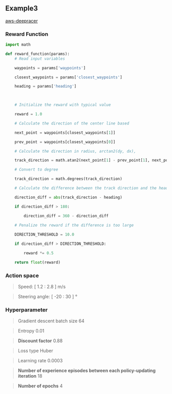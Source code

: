## Example3
[aws-deepracer](https://www.linkedin.com/pulse/samples-reward-functions-aws-deepracer-bahman-javadi?trk=public_profile_article_view)

### Reward Function
```python
import math

def reward_function(params):
    # Read input variables

    waypoints = params['waypoints']

    closest_waypoints = params['closest_waypoints']

    heading = params['heading']

 

    # Initialize the reward with typical value

    reward = 1.0

    # Calculate the direction of the center line based 

    next_point = waypoints[closest_waypoints[1]]

    prev_point = waypoints[closest_waypoints[0]]

    # Calculate the direction in radius, arctan2(dy, dx), 

    track_direction = math.atan2(next_point[1] - prev_point[1], next_point[0] - prev_point[0])

    # Convert to degree

    track_direction = math.degrees(track_direction)

    # Calculate the difference between the track direction and the heading direction of the car

    direction_diff = abs(track_direction - heading)

    if direction_diff > 180:

        direction_diff = 360 - direction_diff
        
    # Penalize the reward if the difference is too large

    DIRECTION_THRESHOLD = 10.0

    if direction_diff > DIRECTION_THRESHOLD:

        reward *= 0.5

    return float(reward)
```

### Action space
> Speed: [ 1.2 : 2.8 ] m/s

> Steering angle: [ -20 : 30 ] °

### Hyperparameter
	
> Gradient descent batch size	64

> Entropy	0.01

> **Discount factor**	0.88

> Loss type	Huber

> Learning rate	0.0003

> **Number of experience episodes between each policy-updating iteration**	18

> **Number of epochs**	4